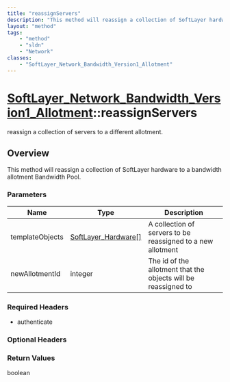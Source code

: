 ```yaml
---
title: "reassignServers"
description: "This method will reassign a collection of SoftLayer hardware to a bandwidth allotment Bandwidth Pool."
layout: "method"
tags:
    - "method"
    - "sldn"
    - "Network"
classes:
    - "SoftLayer_Network_Bandwidth_Version1_Allotment"
---
```

# [SoftLayer_Network_Bandwidth_Version1_Allotment](/reference/services/SoftLayer_Network_Bandwidth_Version1_Allotment)::reassignServers

reassign a collection of servers to a different allotment.


## Overview 
This method will reassign a collection of SoftLayer hardware to a bandwidth allotment Bandwidth Pool. 

### Parameters 
|Name | Type | Description |
| --- | --- | --- |
|templateObjects| <a href='/reference/datatypes/SoftLayer_Hardware'>SoftLayer_Hardware[] </a>| A collection of servers to be reassigned to a new allotment|
|newAllotmentId| integer| The id of the allotment that the objects will be reassigned to|


### Required Headers
* authenticate

### Optional Headers

### Return Values
boolean

